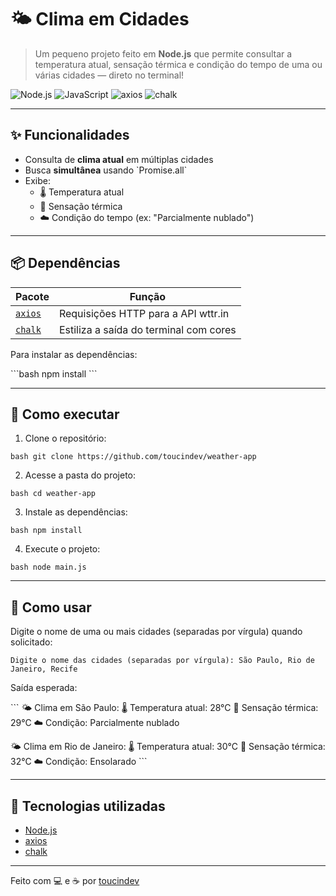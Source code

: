 # 🌤️ Clima em Cidades

> Um pequeno projeto feito em **Node.js** que permite consultar a temperatura atual, sensação térmica e condição do tempo de uma ou várias cidades — direto no terminal!

![Node.js](https://img.shields.io/badge/Node.js-339933?style=for-the-badge&logo=nodedotjs&logoColor=white)
![JavaScript](https://img.shields.io/badge/JavaScript-F7DF1E?style=for-the-badge&logo=javascript&logoColor=black)
![axios](https://img.shields.io/badge/axios-0.27.2-blue?style=flat-square)
![chalk](https://img.shields.io/badge/chalk-5.x-green?style=flat-square)

---

## ✨ Funcionalidades

- Consulta de **clima atual** em múltiplas cidades
- Busca **simultânea** usando \`Promise.all\`
- Exibe:
  - 🌡️ Temperatura atual
  - 🤒 Sensação térmica
  - ☁️ Condição do tempo (ex: "Parcialmente nublado")

---

## 📦 Dependências

| Pacote                              | Função                                   |
|-------------------------------------|------------------------------------------|
| [`axios`](https://www.npmjs.com/package/axios) | Requisições HTTP para a API wttr.in      |
| [`chalk`](https://www.npmjs.com/package/chalk) | Estiliza a saída do terminal com cores   |

Para instalar as dependências:

\`\`\`bash
npm install
\`\`\`

---

## 🚀 Como executar

1. Clone o repositório:

`bash git clone https://github.com/toucindev/weather-app`

2. Acesse a pasta do projeto:

`bash cd weather-app`

3. Instale as dependências:

`bash npm install`

4. Execute o projeto:

`bash node main.js`

---

## 🧠 Como usar

Digite o nome de uma ou mais cidades (separadas por vírgula) quando solicitado:

`Digite o nome das cidades (separadas por vírgula): São Paulo, Rio de Janeiro, Recife`

Saída esperada:

\`\`\`
🌤️ Clima em São Paulo:
🌡️ Temperatura atual: 28°C
🤒 Sensação térmica: 29°C
☁️ Condição: Parcialmente nublado

🌤️ Clima em Rio de Janeiro:
🌡️ Temperatura atual: 30°C
🤒 Sensação térmica: 32°C
☁️ Condição: Ensolarado
\`\`\`

---

## 🧪 Tecnologias utilizadas

- [Node.js](https://nodejs.org/)
- [axios](https://axios-http.com/)
- [chalk](https://www.npmjs.com/package/chalk)

---

Feito com 💻 e ☕ por [toucindev](https://github.com/toucindev)
